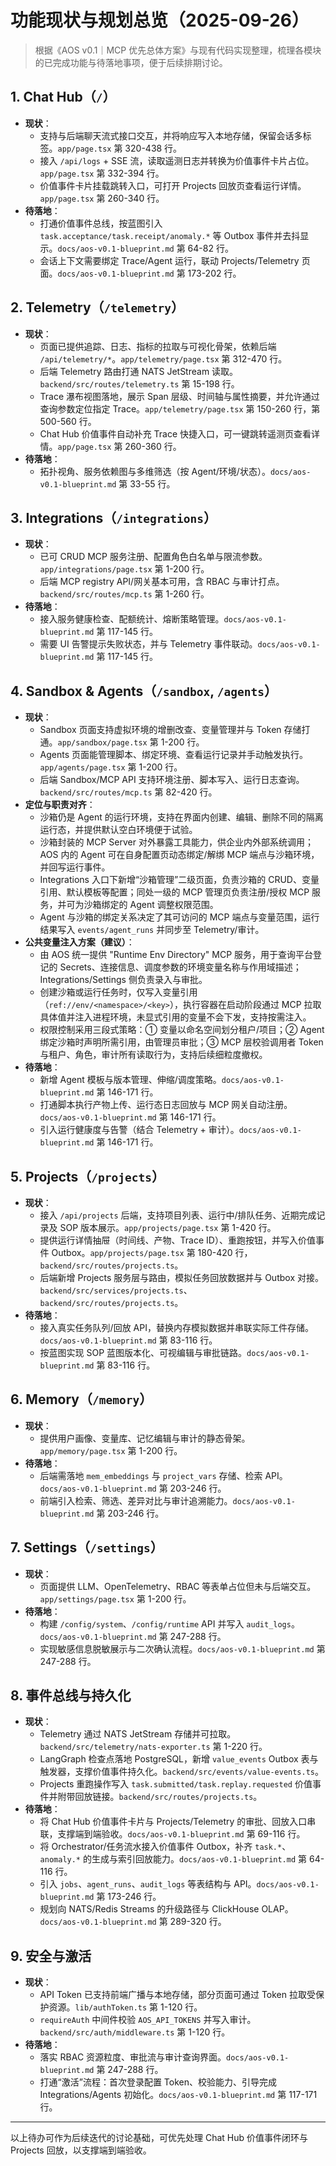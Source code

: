 # 功能现状与规划总览（2025-09-26）

> 根据《AOS v0.1｜MCP 优先总体方案》与现有代码实现整理，梳理各模块的已完成功能与待落地事项，便于后续排期讨论。

## 1. Chat Hub（`/`）
- **现状**：
  - 支持与后端聊天流式接口交互，并将响应写入本地存储，保留会话多标签。`app/page.tsx` 第 320-438 行。
  - 接入 `/api/logs` + SSE 流，读取遥测日志并转换为价值事件卡片占位。`app/page.tsx` 第 332-394 行。
  - 价值事件卡片挂载跳转入口，可打开 Projects 回放页查看运行详情。`app/page.tsx` 第 260-340 行。
- **待落地**：
  - 打通价值事件总线，按蓝图引入 `task.acceptance/task.receipt/anomaly.*` 等 Outbox 事件并去抖显示。`docs/aos-v0.1-blueprint.md` 第 64-82 行。
  - 会话上下文需要绑定 Trace/Agent 运行，联动 Projects/Telemetry 页面。`docs/aos-v0.1-blueprint.md` 第 173-202 行。

## 2. Telemetry（`/telemetry`）
- **现状**：
  - 页面已提供追踪、日志、指标的拉取与可视化骨架，依赖后端 `/api/telemetry/*`。`app/telemetry/page.tsx` 第 312-470 行。
  - 后端 Telemetry 路由打通 NATS JetStream 读取。`backend/src/routes/telemetry.ts` 第 15-198 行。
  - Trace 瀑布视图落地，展示 Span 层级、时间轴与属性摘要，并允许通过查询参数定位指定 Trace。`app/telemetry/page.tsx` 第 150-260 行，第 500-560 行。
  - Chat Hub 价值事件自动补充 Trace 快捷入口，可一键跳转遥测页查看详情。`app/page.tsx` 第 260-360 行。
- **待落地**：
  - 拓扑视角、服务依赖图与多维筛选（按 Agent/环境/状态）。`docs/aos-v0.1-blueprint.md` 第 33-55 行。

## 3. Integrations（`/integrations`）
- **现状**：
  - 已可 CRUD MCP 服务注册、配置角色白名单与限流参数。`app/integrations/page.tsx` 第 1-200 行。 
  - 后端 MCP registry API/网关基本可用，含 RBAC 与审计打点。`backend/src/routes/mcp.ts` 第 1-260 行。 
- **待落地**：
  - 接入服务健康检查、配额统计、熔断策略管理。`docs/aos-v0.1-blueprint.md` 第 117-145 行。 
  - 需要 UI 告警提示失败状态，并与 Telemetry 事件联动。`docs/aos-v0.1-blueprint.md` 第 117-145 行。 

## 4. Sandbox & Agents（`/sandbox`, `/agents`）
- **现状**：
  - Sandbox 页面支持虚拟环境的增删改查、变量管理并与 Token 存储打通。`app/sandbox/page.tsx` 第 1-200 行。
  - Agents 页面能管理脚本、绑定环境、查看运行记录并手动触发执行。`app/agents/page.tsx` 第 1-200 行。
  - 后端 Sandbox/MCP API 支持环境注册、脚本写入、运行日志查询。`backend/src/routes/mcp.ts` 第 82-420 行。
- **定位与职责对齐**：
  - 沙箱仍是 Agent 的运行环境，支持在界面内创建、编辑、删除不同的隔离运行态，并提供默认空白环境便于试验。
  - 沙箱封装的 MCP Server 对外暴露工具能力，供企业内外部系统调用；AOS 内的 Agent 可在自身配置页动态绑定/解绑 MCP 端点与沙箱环境，并回写运行事件。
  - Integrations 入口下新增“沙箱管理”二级页面，负责沙箱的 CRUD、变量引用、默认模板等配置；同处一级的 MCP 管理页负责注册/授权 MCP 服务，并可为沙箱绑定的 Agent 调整权限范围。
  - Agent 与沙箱的绑定关系决定了其可访问的 MCP 端点与变量范围，运行结果写入 `events/agent_runs` 并同步至 Telemetry/审计。
- **公共变量注入方案（建议）**：
  - 由 AOS 统一提供 "Runtime Env Directory" MCP 服务，用于查询平台登记的 Secrets、连接信息、调度参数的环境变量名称与作用域描述；Integrations/Settings 侧负责录入与审批。
  - 创建沙箱或运行任务时，仅写入变量引用（`ref://env/<namespace>/<key>`），执行容器在启动阶段通过 MCP 拉取具体值并注入进程环境，未显式引用的变量不会下发，支持按需注入。
  - 权限控制采用三段式策略：① 变量以命名空间划分租户/项目；② Agent 绑定沙箱时声明所需引用，由管理员审批；③ MCP 层校验调用者 Token 与租户、角色，审计所有读取行为，支持后续细粒度撤权。
- **待落地**：
  - 新增 Agent 模板与版本管理、伸缩/调度策略。`docs/aos-v0.1-blueprint.md` 第 146-171 行。
  - 打通脚本执行产物上传、运行态日志回放与 MCP 网关自动注册。`docs/aos-v0.1-blueprint.md` 第 146-171 行。
  - 引入运行健康度与告警（结合 Telemetry + 审计）。`docs/aos-v0.1-blueprint.md` 第 146-171 行。

## 5. Projects（`/projects`）
- **现状**：
  - 接入 `/api/projects` 后端，支持项目列表、运行中/排队任务、近期完成记录及 SOP 版本展示。`app/projects/page.tsx` 第 1-420 行。
  - 提供运行详情抽屉（时间线、产物、Trace ID）、重跑按钮，并写入价值事件 Outbox。`app/projects/page.tsx` 第 180-420 行，`backend/src/routes/projects.ts`。
  - 后端新增 Projects 服务层与路由，模拟任务回放数据并与 Outbox 对接。`backend/src/services/projects.ts`、`backend/src/routes/projects.ts`。
- **待落地**：
  - 接入真实任务队列/回放 API，替换内存模拟数据并串联实际工件存储。`docs/aos-v0.1-blueprint.md` 第 83-116 行。
  - 按蓝图实现 SOP 蓝图版本化、可视编辑与审批链路。`docs/aos-v0.1-blueprint.md` 第 83-116 行。

## 6. Memory（`/memory`）
- **现状**：
  - 提供用户画像、变量库、记忆编辑与审计的静态骨架。`app/memory/page.tsx` 第 1-200 行。 
- **待落地**：
  - 后端需落地 `mem_embeddings` 与 `project_vars` 存储、检索 API。`docs/aos-v0.1-blueprint.md` 第 203-246 行。 
  - 前端引入检索、筛选、差异对比与审计追溯能力。`docs/aos-v0.1-blueprint.md` 第 203-246 行。 

## 7. Settings（`/settings`）
- **现状**：
  - 页面提供 LLM、OpenTelemetry、RBAC 等表单占位但未与后端交互。`app/settings/page.tsx` 第 1-200 行。 
- **待落地**：
  - 构建 `/config/system`、`/config/runtime` API 并写入 `audit_logs`。`docs/aos-v0.1-blueprint.md` 第 247-288 行。 
  - 实现敏感信息脱敏展示与二次确认流程。`docs/aos-v0.1-blueprint.md` 第 247-288 行。 

## 8. 事件总线与持久化
- **现状**：
  - Telemetry 通过 NATS JetStream 存储并可拉取。`backend/src/telemetry/nats-exporter.ts` 第 1-220 行。
  - LangGraph 检查点落地 PostgreSQL，新增 `value_events` Outbox 表与触发器，支撑价值事件持久化。`backend/src/events/value-events.ts`。
  - Projects 重跑操作写入 `task.submitted/task.replay.requested` 价值事件并附带回放链接。`backend/src/routes/projects.ts`。
- **待落地**：
  - 将 Chat Hub 价值事件卡片与 Projects/Telemetry 的审批、回放入口串联，支撑端到端验收。`docs/aos-v0.1-blueprint.md` 第 69-116 行。
  - 将 Orchestrator/任务流水接入价值事件 Outbox，补齐 `task.*`、`anomaly.*` 的生成与索引回放能力。`docs/aos-v0.1-blueprint.md` 第 64-116 行。
  - 引入 `jobs`、`agent_runs`、`audit_logs` 等表结构与 API。`docs/aos-v0.1-blueprint.md` 第 173-246 行。 
  - 规划向 NATS/Redis Streams 的升级路径与 ClickHouse OLAP。`docs/aos-v0.1-blueprint.md` 第 289-320 行。 

## 9. 安全与激活
- **现状**：
  - API Token 已支持前端广播与本地存储，部分页面可通过 Token 拉取受保护资源。`lib/authToken.ts` 第 1-120 行。 
  - `requireAuth` 中间件校验 `AOS_API_TOKENS` 并写入审计。`backend/src/auth/middleware.ts` 第 1-120 行。 
- **待落地**：
  - 落实 RBAC 资源粒度、审批流与审计查询界面。`docs/aos-v0.1-blueprint.md` 第 247-288 行。 
  - 打通“激活”流程：首次登录配置 Token、校验能力、引导完成 Integrations/Agents 初始化。`docs/aos-v0.1-blueprint.md` 第 117-171 行。 

---

以上待办可作为后续迭代的讨论基础，可优先处理 Chat Hub 价值事件闭环与 Projects 回放，以支撑端到端验收。
